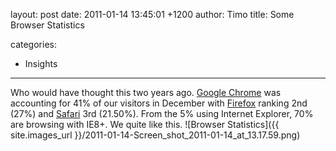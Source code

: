 layout: post
date: 2011-01-14 13:45:01 +1200
author: Timo
title: Some Browser Statistics

categories:
  - Insights

----

Who would have thought this two years ago. [Google Chrome](http://google.com/chrome) was accounting for 41% of our visitors in December with [Firefox](http://firefox.com) ranking 2nd (27%) and [Safari](http://apple.com/safari) 3rd (21.50%). From the 5% using Internet Explorer, 70% are browsing with IE8+.
We quite like this.
![Browser Statistics]({{ site.images_url }}/2011-01-14-Screen_shot_2011-01-14_at_13.17.59.png)
